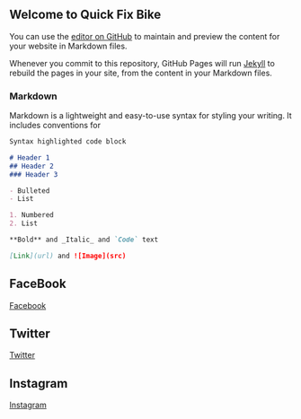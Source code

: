 ## Welcome to Quick Fix Bike

You can use the [editor on GitHub](https://github.com/Quickfixbike/Quickfixbike.github.io/edit/master/index.md) to maintain and preview the content for your website in Markdown files.

Whenever you commit to this repository, GitHub Pages will run [Jekyll](https://jekyllrb.com/) to rebuild the pages in your site, from the content in your Markdown files.

### Markdown

Markdown is a lightweight and easy-to-use syntax for styling your writing. It includes conventions for

```markdown
Syntax highlighted code block

# Header 1
## Header 2
### Header 3

- Bulleted
- List

1. Numbered
2. List

**Bold** and _Italic_ and `Code` text

[Link](url) and ![Image](src)
```
## FaceBook
[Facebook](https://www.facebook.com/quickfix.bike.5)

## Twitter
[Twitter](https://twitter.com/bike_quick)

## Instagram
[Instagram](https://www.instagram.com/quick_fix_bike/)

